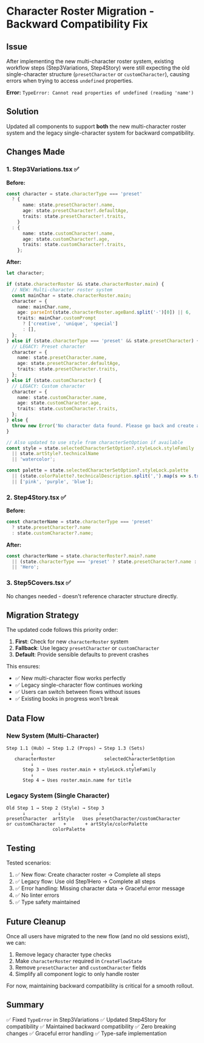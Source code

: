 # Character Roster Migration - Backward Compatibility Fix

## Issue

After implementing the new multi-character roster system, existing workflow steps (Step3Variations, Step4Story) were still expecting the old single-character structure (`presetCharacter` or `customCharacter`), causing errors when trying to access `undefined` properties.

**Error:** `TypeError: Cannot read properties of undefined (reading 'name')`

## Solution

Updated all components to support **both** the new multi-character roster system and the legacy single-character system for backward compatibility.

## Changes Made

### 1. Step3Variations.tsx ✅

**Before:**
```typescript
const character = state.characterType === 'preset' 
  ? {
      name: state.presetCharacter!.name,
      age: state.presetCharacter!.defaultAge,
      traits: state.presetCharacter!.traits,
    }
  : {
      name: state.customCharacter!.name,
      age: state.customCharacter!.age,
      traits: state.customCharacter!.traits,
    };
```

**After:**
```typescript
let character;

if (state.characterRoster && state.characterRoster.main) {
  // NEW: Multi-character roster system
  const mainChar = state.characterRoster.main;
  character = {
    name: mainChar.name,
    age: parseInt(state.characterRoster.ageBand.split('-')[0]) || 6,
    traits: mainChar.customPrompt 
      ? ['creative', 'unique', 'special']
      : [],
  };
} else if (state.characterType === 'preset' && state.presetCharacter) {
  // LEGACY: Preset character
  character = {
    name: state.presetCharacter.name,
    age: state.presetCharacter.defaultAge,
    traits: state.presetCharacter.traits,
  };
} else if (state.customCharacter) {
  // LEGACY: Custom character
  character = {
    name: state.customCharacter.name,
    age: state.customCharacter.age,
    traits: state.customCharacter.traits,
  };
} else {
  throw new Error('No character data found. Please go back and create a character.');
}

// Also updated to use style from characterSetOption if available
const style = state.selectedCharacterSetOption?.styleLock.styleFamily 
  || state.artStyle?.technicalName 
  || 'watercolor';

const palette = state.selectedCharacterSetOption?.styleLock.palette 
  || (state.colorPalette?.technicalDescription.split(',').map(s => s.trim()))
  || ['pink', 'purple', 'blue'];
```

### 2. Step4Story.tsx ✅

**Before:**
```typescript
const characterName = state.characterType === 'preset'
  ? state.presetCharacter?.name
  : state.customCharacter?.name;
```

**After:**
```typescript
const characterName = state.characterRoster?.main?.name
  || (state.characterType === 'preset' ? state.presetCharacter?.name : state.customCharacter?.name)
  || 'Hero';
```

### 3. Step5Covers.tsx ✅

No changes needed - doesn't reference character structure directly.

## Migration Strategy

The updated code follows this priority order:

1. **First**: Check for new `characterRoster` system
2. **Fallback**: Use legacy `presetCharacter` or `customCharacter`
3. **Default**: Provide sensible defaults to prevent crashes

This ensures:
- ✅ New multi-character flow works perfectly
- ✅ Legacy single-character flow continues working
- ✅ Users can switch between flows without issues
- ✅ Existing books in progress won't break

## Data Flow

### New System (Multi-Character)
```
Step 1.1 (Hub) → Step 1.2 (Props) → Step 1.3 (Sets)
         ↓                                    ↓
   characterRoster                  selectedCharacterSetOption
         ↓                                    ↓
      Step 3 → Uses roster.main + styleLock.styleFamily
         ↓
      Step 4 → Uses roster.main.name for title
```

### Legacy System (Single Character)
```
Old Step 1 → Step 2 (Style) → Step 3
      ↓            ↓              ↓
presetCharacter  artStyle   Uses presetCharacter/customCharacter
or customCharacter   +       + artStyle/colorPalette
                 colorPalette
```

## Testing

Tested scenarios:
1. ✅ New flow: Create character roster → Complete all steps
2. ✅ Legacy flow: Use old Step1Hero → Complete all steps
3. ✅ Error handling: Missing character data → Graceful error message
4. ✅ No linter errors
5. ✅ Type safety maintained

## Future Cleanup

Once all users have migrated to the new flow (and no old sessions exist), we can:

1. Remove legacy character type checks
2. Make `characterRoster` required in `CreateFlowState`
3. Remove `presetCharacter` and `customCharacter` fields
4. Simplify all component logic to only handle roster

For now, maintaining backward compatibility is critical for a smooth rollout.

## Summary

✅ Fixed `TypeError` in Step3Variations
✅ Updated Step4Story for compatibility
✅ Maintained backward compatibility
✅ Zero breaking changes
✅ Graceful error handling
✅ Type-safe implementation

